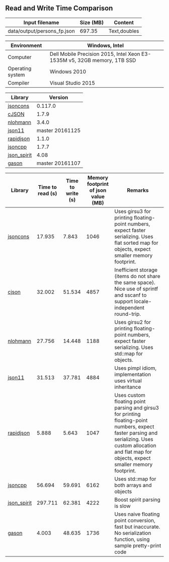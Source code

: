 
## Read and Write Time Comparison


Input filename|Size (MB)|Content
---|---|---
data/output/persons_fp.json|697.35|Text,doubles

Environment|Windows, Intel
---|---
Computer|Dell Mobile Precision 2015, Intel Xeon E3-1535M v5, 32GB memory, 1TB SSD
Operating system|Windows 2010
Compiler|Visual Studio 2015

Library|Version
---|---
[jsoncons](https://github.com/danielaparker/jsoncons)|0.117.0
[cJSON](https://github.com/DaveGamble/cJSON)|1.7.9
[nlohmann](https://github.com/nlohmann/json)|3.4.0
[json11](https://github.com/dropbox/json11)|master 20161125
[rapidjson](https://github.com/miloyip/rapidjson)|1.1.0
[jsoncpp](https://github.com/open-source-parsers/jsoncpp)|1.7.7
[json_spirit](http://www.codeproject.com/Articles/20027/JSON-Spirit-A-C-JSON-Parser-Generator-Implemented)|4.08
[gason](https://github.com/vivkin/gason)|master 20161107

Library|Time to read (s)|Time to write (s)|Memory footprint of json value (MB)|Remarks
---|---|---|---|---
[jsoncons](https://github.com/danielaparker/jsoncons)|17.935|7.843|1046|Uses girsu3 for printing floating-point numbers, expect faster serializing. Uses flat sorted map for objects, expect smaller memory footprint.
[cjson](https://github.com/DaveGamble/cJSON)|32.002|51.534|4857|Inefficient storage (items do not share the same space). Nice use of sprintf and sscanf to support locale-independent round-trip.
[nlohmann](https://github.com/nlohmann/json)|27.756|14.448|1188|Uses girsu2 for printing floating-point numbers, expect faster serializing. Uses std::map for objects.
[json11](https://github.com/dropbox/json11)|31.513|37.781|4884|Uses pimpl idiom, implementation uses virtual inheritance
[rapidjson](https://github.com/miloyip/rapidjson)|5.888|5.643|1047|Uses custom floating point parsing and girsu3 for printing floating-point numbers, expect faster parsing and serializing. Uses custom allocation and flat map for objects, expect smaller memory footprint.
[jsoncpp](https://github.com/open-source-parsers/jsoncpp)|56.694|59.691|6162|Uses std::map for both arrays and objects
[json_spirit](http://www.codeproject.com/Articles/20027/JSON-Spirit-A-C-JSON-Parser-Generator-Implemented)|297.711|62.381|4222|Boost spirit parsing is slow
[gason](https://github.com/vivkin/gason)|4.003|48.635|1736|Uses naive floating point conversion, fast but inaccurate. No serialization function, using sample pretty-print code

